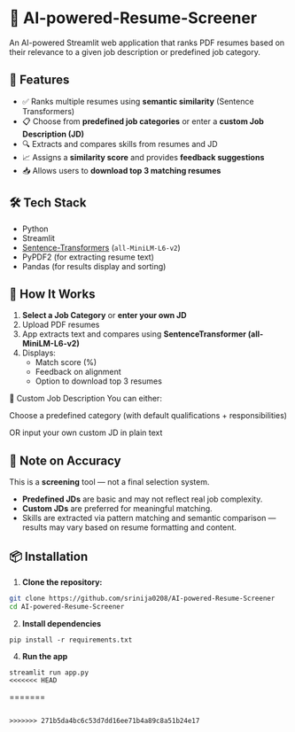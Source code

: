 # 📄 AI-powered-Resume-Screener

An AI-powered Streamlit web application that ranks PDF resumes based on their relevance to a given job description or predefined job category.

## 🚀 Features

- ✅ Ranks multiple resumes using **semantic similarity** (Sentence Transformers)
- 📋 Choose from **predefined job categories** or enter a **custom Job Description (JD)**
- 🔍 Extracts and compares skills from resumes and JD
- 📈 Assigns a **similarity score** and provides **feedback suggestions**
- 📥 Allows users to **download top 3 matching resumes**

## 🛠️ Tech Stack

- Python 
- Streamlit 
- [Sentence-Transformers](https://www.sbert.net/) (`all-MiniLM-L6-v2`)
- PyPDF2 (for extracting resume text)
- Pandas (for results display and sorting)

## 🚀 How It Works

1. **Select a Job Category** or **enter your own JD**
2. Upload PDF resumes
3. App extracts text and compares using **SentenceTransformer (all-MiniLM-L6-v2)**
4. Displays:
   - Match score (%)
   - Feedback on alignment
   - Option to download top 3 resumes

📁 Custom Job Description
You can either:

Choose a predefined category (with default qualifications + responsibilities)

OR input your own custom JD in plain text


## 🧠 Note on Accuracy

This is a **screening** tool — not a final selection system.  
- **Predefined JDs** are basic and may not reflect real job complexity.  
- **Custom JDs** are preferred for meaningful matching.  
- Skills are extracted via pattern matching and semantic comparison — results may vary based on resume formatting and content.



## 📦 Installation

1. **Clone the repository:**
```bash
git clone https://github.com/srinija0208/AI-powered-Resume-Screener
cd AI-powered-Resume-Screener
```


2. **Install dependencies**
```
pip install -r requirements.txt
```

4. **Run the app**
```
streamlit run app.py
<<<<<<< HEAD
```
=======
```

>>>>>>> 271b5da4bc6c53d7dd16ee71b4a89c8a51b24e17
